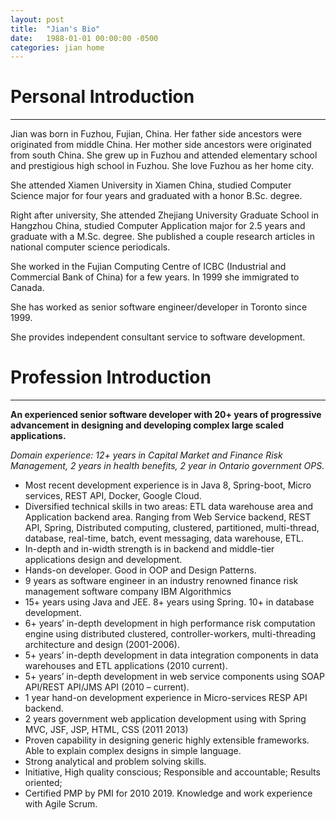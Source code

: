 ```yaml
---
layout: post
title:  "Jian's Bio"
date:   1988-01-01 00:00:00 -0500
categories: jian home
---
```


# Personal Introduction
----------
Jian was born in Fuzhou, Fujian, China. Her father side ancestors were originated from middle China. Her mother side ancestors were originated from south China. She grew up in Fuzhou and attended elementary school and prestigious high school in Fuzhou. She love Fuzhou  as her home city. 

She attended Xiamen University in Xiamen China, studied Computer Science major for four years and graduated with a honor B.Sc. degree.

Right after university, She attended Zhejiang University Graduate School in Hangzhou China, studied Computer Application major for 2.5 years and graduate with a M.Sc. degree. She published a couple research articles in national computer science periodicals.

She worked in the Fujian Computing Centre of ICBC (Industrial and Commercial Bank of China) for a few years. In 1999 she immigrated to Canada.

She has worked as senior software engineer/developer in Toronto since 1999.

She provides independent consultant service to software development.  



# Profession Introduction

----------

**An experienced senior software developer with 20+ years of progressive advancement in designing and developing complex large scaled applications.**

*Domain experience: 12+ years in Capital Market and Finance Risk Management, 2 years in health benefits, 2 year in Ontario government OPS.*
 
- Most recent development experience is in Java 8, Spring-boot, Micro services, REST API, Docker, Google Cloud.
- Diversified technical skills in two areas: ETL data warehouse area and Application backend area. Ranging from Web Service backend, REST API, Spring, Distributed computing, clustered, partitioned, multi-thread, database, real-time, batch, event messaging, data warehouse, ETL.
- In-depth and in-width strength is in backend and middle-tier applications design and development.
- Hands-on developer. Good in OOP and Design Patterns. 
- 9 years as software engineer in an industry renowned finance risk management software company IBM Algorithmics 
- 15+ years using Java and JEE. 8+ years using Spring. 10+ in database development.
- 6+ years’ in-depth development in high performance risk computation engine using distributed clustered, controller-workers, multi-threading architecture and design (2001-2006). 
- 5+ years’ in-depth development in data integration components in data warehouses and ETL applications (2010 current).
- 5+ years’ in-depth development in web service components using SOAP API/REST API/JMS API (2010 – current).
- 1 year hand-on development experience in Micro-services RESP API backend.
- 2 years government web application development using with Spring MVC, JSF, JSP, HTML, CSS (2011 2013)
- Proven capability in designing generic highly extensible frameworks. Able to explain complex designs in simple language.
- Strong analytical and problem solving skills. 
- Initiative, High quality conscious; Responsible and accountable; Results oriented; 
- Certified PMP by PMI for 2010 2019. Knowledge and work experience with Agile Scrum.

